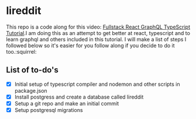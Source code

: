 # lireddit

This repo is a code along for this video: [Fullstack React GraphQL TypeScript Tutorial](https://youtu.be/I6ypD7qv3Z8).I am doing this as an attempt to get better at react, typescript and to learn graphql and others included in this tutorial. I will make a list of steps I followed below so it's easier for you follow along if you decide to do it too.:squirrel:

## List of to-do's

- [x] Initial setup of typescript compiler and nodemon and other scripts in package.json
- [x] Install postgress and create a database called lireddit
- [x] Setup a  git repo and make an initial commit
- [x] Setup postgresql migrations
